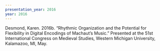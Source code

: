 ```yaml
---
presentation_year: 2016
year: 2016
---
```


Desmond, Karen. 2016b. “Rhythmic Organization and the Potential for Flexibility in Digital Encodings of Machaut’s Music.” Presented at the 51st International Congress on Medieval Studies, Western Michigan University, Kalamazoo, MI, May.